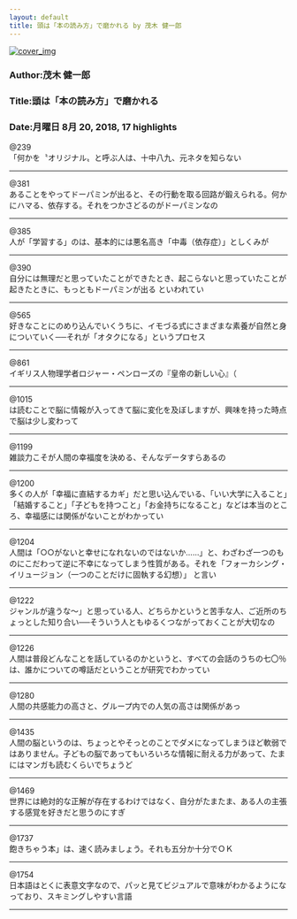 ```yaml
---
layout: default
title: 頭は「本の読み方」で磨かれる by 茂木 健一郎
---
```


[![cover_img](http://images-jp.amazon.com/images/P/B010A50GZS.09.MZZZZZZZ.jpg)](https://www.amazon.co.jp/dp/B010A50GZS)  
### Author:茂木 健一郎  
### Title:頭は「本の読み方」で磨かれる  
### Date:月曜日 8月 20, 2018, 17 highlights
  
@239  
「何かを〝オリジナル〟と呼ぶ人は、十中八九、元ネタを知らない  
***
  
@381  
あることをやってドーパミンが出ると、その行動を取る回路が鍛えられる。何かにハマる、依存する。それをつかさどるのがドーパミンなの  
***
  
@385  
人が「学習する」のは、基本的には悪名高き「中毒（依存症）」としくみが  
***
  
@390  
自分には無理だと思っていたことができたとき、起こらないと思っていたことが起きたときに、もっともドーパミンが出る といわれてい  
***
  
@565  
好きなことにのめり込んでいくうちに、イモづる式にさまざまな素養が自然と身についていく──それが「オタクになる」というプロセス  
***
  
@861  
イギリス人物理学者ロジャー・ペンローズの『皇帝の新しい心』（  
***
  
@1015  
は読むことで脳に情報が入ってきて脳に変化を及ぼしますが、興味を持った時点で脳は少し変わって  
***
  
@1199  
雑談力こそが人間の幸福度を決める、そんなデータすらあるの  
***
  
@1200  
多くの人が「幸福に直結するカギ」だと思い込んでいる、「いい大学に入ること」「結婚すること」「子どもを持つこと」「お金持ちになること」などは本当のところ、幸福感には関係がないことがわかってい  
***
  
@1204  
人間は「○○がないと幸せになれないのではないか……」と、わざわざ一つのものにこだわって逆に不幸になってしまう性質がある。それを「フォーカシング・イリュージョン（一つのことだけに固執する幻想）」 と言い  
***
  
@1222  
ジャンルが違うな〜」と思っている人、どちらかというと苦手な人、ご近所のちょっとした知り合い──そういう人ともゆるくつながっておくことが大切なの  
***
  
@1226  
人間は普段どんなことを話しているのかというと、すべての会話のうちの七〇％は、誰かについての噂話だということが研究でわかってい  
***
  
@1280  
人間の共感能力の高さと、グループ内での人気の高さは関係があっ  
***
  
@1435  
人間の脳というのは、ちょっとやそっとのことでダメになってしまうほど軟弱ではありません。子どもの脳であってもいろいろな情報に耐える力があって、たまにはマンガも読むくらいでちょうど  
***
  
@1469  
世界には絶対的な正解が存在するわけではなく、自分がたまたま、ある人の主張する感覚を好きだと思うのにすぎ  
***
  
@1737  
飽きちゃう本」は、速く読みましょう。それも五分か十分でＯＫ  
***
  
@1754  
日本語はとくに表意文字なので、パッと見てビジュアルで意味がわかるようになっており、スキミングしやすい言語  
***